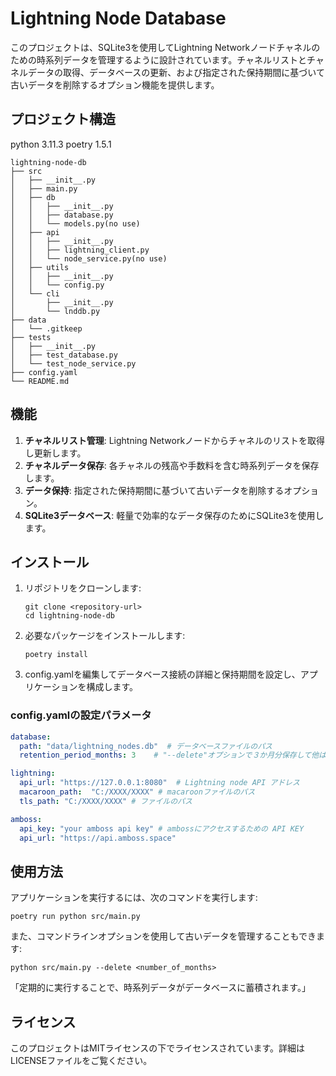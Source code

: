 # Lightning Node Database

このプロジェクトは、SQLite3を使用してLightning Networkノードチャネルのための時系列データを管理するように設計されています。チャネルリストとチャネルデータの取得、データベースの更新、および指定された保持期間に基づいて古いデータを削除するオプション機能を提供します。

## プロジェクト構造

python 3.11.3
poetry 1.5.1

```
lightning-node-db
├── src
│   ├── __init__.py
│   ├── main.py
│   ├── db
│   │   ├── __init__.py
│   │   ├── database.py
│   │   └── models.py(no use)
│   ├── api
│   │   ├── __init__.py
│   │   ├── lightning_client.py
│   │   └── node_service.py(no use)
│   ├── utils
│   │   ├── __init__.py
│   │   └── config.py
│   └── cli
│       ├── __init__.py
│       └── lnddb.py
├── data
│   └── .gitkeep
├── tests
│   ├── __init__.py
│   ├── test_database.py
│   └── test_node_service.py
├── config.yaml
└── README.md
```

## 機能

1. **チャネルリスト管理**: Lightning Networkノードからチャネルのリストを取得し更新します。
2. **チャネルデータ保存**: 各チャネルの残高や手数料を含む時系列データを保存します。
3. **データ保持**: 指定された保持期間に基づいて古いデータを削除するオプション。
4. **SQLite3データベース**: 軽量で効率的なデータ保存のためにSQLite3を使用します。

## インストール

1. リポジトリをクローンします:
   ```
   git clone <repository-url>
   cd lightning-node-db
   ```

2. 必要なパッケージをインストールします:
   ```
   poetry install
   ```

3. config.yamlを編集してデータベース接続の詳細と保持期間を設定し、アプリケーションを構成します。

### config.yamlの設定パラメータ

```yaml
database:
  path: "data/lightning_nodes.db"  # データベースファイルのパス
  retention_period_months: 3    # "--delete"オプションで３か月分保存して他は削除

lightning:
  api_url: "https://127.0.0.1:8080"  # Lightning node API アドレス
  macaroon_path:  "C:/XXXX/XXXX" # macaroonファイルのパス
  tls_path: "C:/XXXX/XXXX" # ファイルのパス

amboss:
  api_key: "your amboss api key" # ambossにアクセスするための API KEY
  api_url: "https://api.amboss.space"
```

## 使用方法

アプリケーションを実行するには、次のコマンドを実行します:
```
poetry run python src/main.py
```

また、コマンドラインオプションを使用して古いデータを管理することもできます:
```
python src/main.py --delete <number_of_months>
```
「定期的に実行することで、時系列データがデータベースに蓄積されます。」　
　　

## ライセンス

このプロジェクトはMITライセンスの下でライセンスされています。詳細はLICENSEファイルをご覧ください。
